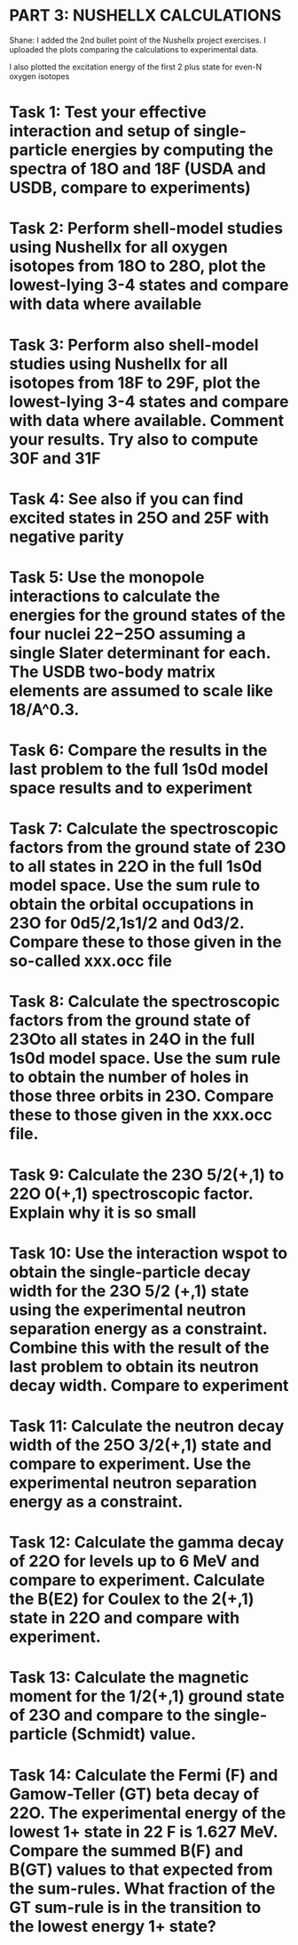 # PART 3: NUSHELLX CALCULATIONS

Shane: I added the 2nd bullet point of the Nushellx project exercises. I uploaded the plots comparing the calculations to experimental data.

I also plotted the excitation energy of the first 2 plus state for even-N oxygen isotopes

# Task 1: Test your effective interaction and setup of single-particle energies by computing the spectra of 18O and 18F (USDA and USDB, compare to experiments)

# Task 2: Perform shell-model studies using Nushellx for all oxygen isotopes from 18O to 28O, plot the lowest-lying 3-4 states and compare with data where available

# Task 3: Perform also shell-model studies using Nushellx for all isotopes from 18F to 29F, plot the lowest-lying 3-4 states and compare with data where available. Comment your results. Try also to compute 30F and 31F

# Task 4: See also if you can find excited states in 25O and 25F with negative parity

# Task 5: Use the monopole interactions to calculate the energies for the ground states of the four nuclei 22−25O assuming a single Slater determinant for each. The USDB two-body matrix elements are assumed to scale like 18/A^0.3.

# Task 6: Compare the results in the last problem to the full 1s0d model space results and to experiment

# Task 7: Calculate the spectroscopic factors from the ground state of 23O to all states in 22O in the full 1s0d model space. Use the sum rule to obtain the orbital occupations in 23O for 0d5/2,1s1/2 and 0d3/2. Compare these to those given in the so-called xxx.occ file

# Task 8: Calculate the spectroscopic factors from the ground state of 23Oto all states in 24O in the full 1s0d model space. Use the sum rule to obtain the number of holes in those three orbits in 23O. Compare these to those given in the xxx.occ file.

# Task 9: Calculate the 23O 5/2(+,1) to 22O 0(+,1) spectroscopic factor. Explain why it is so small

# Task 10: Use the interaction wspot to obtain the single-particle decay width for the 23O 5/2 (+,1) state using the experimental neutron separation energy as a constraint. Combine this with the result of the last problem to obtain its neutron decay width. Compare to experiment

# Task 11: Calculate the neutron decay width of the 25O 3/2(+,1) state and compare to experiment.  Use the experimental neutron separation energy as a constraint.

# Task 12: Calculate the gamma decay of 22O for levels up to 6 MeV and compare to experiment. Calculate the B(E2) for Coulex to the 2(+,1) state in 22O and compare with experiment.

# Task 13: Calculate the magnetic moment for the 1/2(+,1) ground state of 23O and compare to the single-particle (Schmidt) value.

# Task 14: Calculate the Fermi (F) and Gamow-Teller (GT) beta decay of 22O. The experimental energy of the lowest 1+ state in 22 F is 1.627 MeV. Compare the summed B(F) and B(GT) values to that expected from the sum-rules. What fraction of the GT sum-rule is in the transition to the lowest energy 1+ state?

